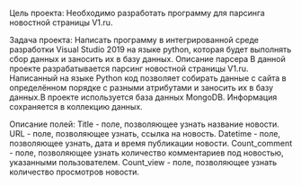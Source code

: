 Цель проекта:
Необходимо разработать программу для парсинга новостной страницы V1.ru.

Задача проекта:
Написать программу в интегрированной среде разработки Visual Studio 2019 на языке python, которая будет выполнять сбор данных и заносить их в базу данных.
Описание парсера
В данной проекте разрабатывается парсинг новостной страницы V1.ru. Написанный на языке Python код позволяет собирать данные с сайта в определённом порядке с разными атрибутами и заносить их в базу данных.В проекте используется база данных MongoDB. Информация  сохраняется в коллекцию данных.

Описание полей:
Title - поле, позволяющее узнать название новости.
URL - поле, позволяющее узнать, ссылка на новость.
Datetime - поле, позволяющее узнать, дата и время публикации новости.
Count_comment - поле, позволяющее узнать количество комментариев под новостью, указанными пользователем.
Count_view - поле, позволяющее узнать количество просмотров новости.



